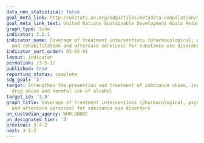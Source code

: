 ```yaml
---
data_non_statistical: false
goal_meta_link: http://unstats.un.org/sdgs/files/metadata-compilation/Metadata-Goal-3.pdf
goal_meta_link_text: United Nations Sustainable Development Goals Metadata (pdf 865kB)
graph_type: line
indicator: 3.5.1
indicator_name: Coverage of treatment interventions (pharmacological, psychosocial
  and rehabilitation and aftercare services) for substance use disorders
indicator_sort_order: 03-05-01
layout: indicator
permalink: /3-5-1/
published: true
reporting_status: complete
sdg_goal: '3'
target: Strengthen the prevention and treatment of substance abuse, including narcotic
  drug abuse and harmful use of alcohol
target_id: '3.5'
graph_title: Coverage of treatment interventions (pharmacological, psychosocial and rehabilitation
  and aftercare services) for substance use disorders
un_custodian_agency: WHO,UNODC
un_designated_tier: '3'
previous: 3-4-2
next: 3-5-2
---
```


